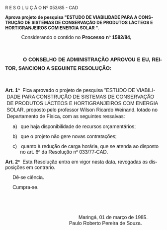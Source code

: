 <body lang=PT-BR style='tab-interval:35.4pt'>

<div class=Section1>

<p class=MsoTitle>R E S O L U Ç Ã O Nº 053/85 - CAD</p>

<p class=MsoBodyTextIndent><b>Aprova projeto de pesquisa &quot;ESTUDO DE
VIABILIDADE PARA A CONSTRUÇÃO DE SISTEMAS DE CONSERVAÇÃO DE PRODU­TOS LÁCTEOS E
HORTIGRANJEIROS COM ENERGIA SOLAR &quot;.<o:p></o:p></b></p>

<p class=MsoNormal style='text-indent:35.4pt'><span style='font-size:12.0pt;
mso-bidi-font-size:10.0pt;font-family:Arial'><span style="mso-spacerun:
yes"> </span>Considerando o contido no <b>Processo nº 1582/84,</b><o:p></o:p></span></p>

<p class=MsoNormal style='line-height:150%'><span style='font-size:12.0pt;
mso-bidi-font-size:10.0pt;font-family:Arial'><![if !supportEmptyParas]>&nbsp;<![endif]><o:p></o:p></span></p>

<p class=MsoNormal style='text-align:justify;line-height:21.0pt;tab-stops:17.0cm'><span
style='font-size:12.0pt;mso-bidi-font-size:10.0pt;font-family:Arial'><span
style="mso-spacerun: yes">           </span><b>O CONSELHO DE ADMINISTRAÇÃO
APROVOU E EU, REITOR, SANCIONO A SEGUINTE RESOLUÇÃO:<o:p></o:p></b></span></p>

<p class=MsoNormal style='margin-top:34.2pt;margin-right:0cm;margin-bottom:
0cm;margin-left:3.6pt;margin-bottom:.0001pt;text-indent:-3.6pt;line-height:
150%'><b style='mso-bidi-font-weight:normal'><span style='font-size:12.0pt;
mso-bidi-font-size:10.0pt;font-family:Arial'>Art. 1º<span style="mso-spacerun:
yes">  </span></span></b><span style='font-size:12.0pt;mso-bidi-font-size:10.0pt;
font-family:Arial'>Fica aprovado o projeto de pesquisa &quot;ESTUDO DE
VIABILIDADE PARA CONSTRUÇÃO DE SISTEMAS DE CONSERVAÇÃO DE PRODUTOS LÁCTEOS E
HORTIGRANJEIROS COM ENERGIA SOLAR, proposto pelo professor Wilson Ricardo
Weinand, lotado no Departamento de Física, com as seguintes ressalvas:<o:p></o:p></span></p>

<p class=MsoNormal style='margin-left:36.0pt;text-indent:-18.0pt;mso-list:l0 level1 lfo1;
tab-stops:list 36.0pt'><![if !supportLists]><span style='font-size:12.0pt;
mso-bidi-font-size:10.0pt;font-family:Arial;mso-bidi-font-weight:bold'>a)<span
style='font:7.0pt "Times New Roman"'>&nbsp;&nbsp;&nbsp;&nbsp; </span></span><![endif]><span
style='font-size:12.0pt;mso-bidi-font-size:10.0pt;font-family:Arial;mso-bidi-font-weight:
bold'>que haja disponibilidade de recursos orçamentários;<o:p></o:p></span></p>

<p class=MsoNormal style='margin-left:36.0pt;text-indent:-18.0pt;mso-list:l0 level1 lfo1;
tab-stops:list 36.0pt'><![if !supportLists]><span style='font-size:12.0pt;
mso-bidi-font-size:10.0pt;font-family:Arial;mso-bidi-font-weight:bold'>b)<span
style='font:7.0pt "Times New Roman"'>&nbsp;&nbsp;&nbsp;&nbsp; </span></span><![endif]><span
style='font-size:12.0pt;mso-bidi-font-size:10.0pt;font-family:Arial;mso-bidi-font-weight:
bold'>que o projeto não gere novas contratações;<o:p></o:p></span></p>

<p class=MsoNormal style='margin-left:36.0pt;text-indent:-18.0pt;mso-list:l0 level1 lfo1;
tab-stops:list 36.0pt'><![if !supportLists]><span style='font-size:12.0pt;
mso-bidi-font-size:10.0pt;font-family:Arial;mso-bidi-font-weight:bold'>c)<span
style='font:7.0pt "Times New Roman"'>&nbsp;&nbsp;&nbsp;&nbsp;&nbsp; </span></span><![endif]><span
style='font-size:12.0pt;mso-bidi-font-size:10.0pt;font-family:Arial;mso-bidi-font-weight:
bold'>quanto à redução de carga horária, que se atenda ao disposto no art. 6º
da Resolução nº 033/77-CAD.<o:p></o:p></span></p>

<p class=MsoNormal><b style='mso-bidi-font-weight:normal'><span
style='font-size:12.0pt;mso-bidi-font-size:10.0pt;font-family:Arial'>Art. 2º</span></b><span
style='font-size:12.0pt;mso-bidi-font-size:10.0pt;font-family:Arial;mso-bidi-font-weight:
bold'><span style="mso-spacerun: yes">  </span>Esta Resolução entra em vigor
nesta data, revogadas as disposições em contrario.<o:p></o:p></span></p>

<p class=MsoNormal style='margin-left:17.85pt'><span style='font-size:12.0pt;
mso-bidi-font-size:10.0pt;font-family:Arial;mso-bidi-font-weight:bold'>Dê-se
ciência.<o:p></o:p></span></p>

<p class=MsoNormal style='margin-left:17.85pt'><span style='font-size:12.0pt;
mso-bidi-font-size:10.0pt;font-family:Arial;mso-bidi-font-weight:bold'>Cumpra-se.<o:p></o:p></span></p>

<p class=MsoNormal style='margin-left:17.85pt'><b style='mso-bidi-font-weight:
normal'><span style='font-size:12.0pt;mso-bidi-font-size:10.0pt;font-family:
Arial'><![if !supportEmptyParas]>&nbsp;<![endif]><o:p></o:p></span></b></p>

<p class=MsoNormal style='margin-top:34.2pt;margin-right:0cm;margin-bottom:
0cm;margin-left:159.6pt;margin-bottom:.0001pt;text-indent:17.4pt;line-height:
150%'><span style='font-size:12.0pt;mso-bidi-font-size:10.0pt;font-family:Arial;
mso-bidi-font-weight:bold'>Maringá, 01 de março de 1985.<o:p></o:p></span></p>

<p class=MsoNormal align=center style='margin-top:0cm;margin-right:0cm;
margin-bottom:12.6pt;margin-left:70.8pt;text-align:center;text-indent:35.4pt'><span
style='font-size:12.0pt;mso-bidi-font-size:10.0pt;font-family:Arial;mso-bidi-font-weight:
bold'>Paulo Roberto Pereira de Souza.<o:p></o:p></span></p>

<p class=MsoNormal><span style='font-size:12.0pt;mso-bidi-font-size:10.0pt;
font-family:Arial;mso-bidi-font-weight:bold'><![if !supportEmptyParas]>&nbsp;<![endif]><o:p></o:p></span></p>

</div>

</body>
